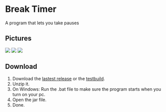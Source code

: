 # Break Timer
A program that lets you take pauses

## Pictures
![](https://github.com/Rijk-van-Putten/java_break_timer/blob/master/pics/demo%201.jpg)
![](https://github.com/Rijk-van-Putten/java_break_timer/blob/master/pics/demo%202.jpg)
![](https://github.com/Rijk-van-Putten/java_break_timer/blob/master/pics/demo%203.jpg)

## Download
1. Download the [lastest release](https://github.com/Rijk-van-Putten/java_break_timer/blob/master/build/Break%20Timer%20Build%201.zip) or the [testbuild](https://github.com/Rijk-van-Putten/java_break_timer/blob/master/testbuild/testbuild.jar).
2. Unzip it.
3. On Windows: Run the .bat file to make sure the program starts when you turn on your pc.
4. Open the jar file.
5. Done.
